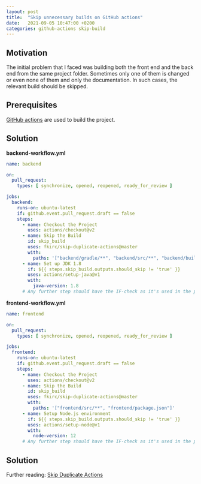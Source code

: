 ```yaml
---
layout: post
title:  "Skip unnecessary builds on GitHub actions"
date:   2021-09-05 10:47:00 +0200
categories: github-actions skip-build
---
```


## Motivation

The initial problem that I faced was building both the front end and the back end from the same
project folder. Sometimes only one of them is changed or even none of them and only the
documentation. In such cases, the relevant build should be skipped.

## Prerequisites

[GitHub actions](https://github.com/features/actions) are used to build the project.

## Solution

**backend-workflow.yml**
```yaml
name: backend

on:
  pull_request:
    types: [ synchronize, opened, reopened, ready_for_review ]

jobs:
  backend:
    runs-on: ubuntu-latest
    if: github.event.pull_request.draft == false
    steps:
      - name: Checkout the Project
        uses: actions/checkout@v2
      - name: Skip the Build
        id: skip_build
        uses: fkirc/skip-duplicate-actions@master
        with:
          paths: '["backend/gradle/**", "backend/src/**", "backend/build.gradle", "backend/gradle.properties", "backend/settings.gradle"]'
      - name: Set up JDK 1.8
        if: ${{ steps.skip_build.outputs.should_skip != 'true' }}
        uses: actions/setup-java@v1
        with:
          java-version: 1.8
      # Any further step should have the IF-check as it's used in the previous step
``` 

**frontend-workflow.yml**
```yaml
name: frontend

on:
  pull_request:
    types: [ synchronize, opened, reopened, ready_for_review ]

jobs:
  frontend:
    runs-on: ubuntu-latest
    if: github.event.pull_request.draft == false
    steps:
      - name: Checkout the Project
        uses: actions/checkout@v2
      - name: Skip the Build
        id: skip_build
        uses: fkirc/skip-duplicate-actions@master
        with:
          paths: '["frontend/src/**", "frontend/package.json"]'
      - name: Setup Node.js environment
        if: ${{ steps.skip_build.outputs.should_skip != 'true' }}
        uses: actions/setup-node@v1
        with:
          node-version: 12
      # Any further step should have the IF-check as it's used in the previous step
``` 

## Solution

Further
reading: [Skip Duplicate Actions](https://github.com/fkirc/skip-duplicate-actions#skip-duplicate-actions)
